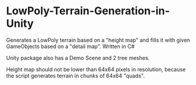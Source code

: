 # LowPoly-Terrain-Generation-in-Unity
Generates a LowPoly terrain based on a "height map" and fills it with given GameObjects based on a "detail map". Written in C#

Unity package also has a Demo Scene and 2 tree meshes.

Height map should not be lower than 64x64 pixels in resolution, because the script generates terrain in chunks of 64x64 "quads".
